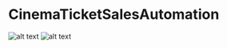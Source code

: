 # CinemaTicketSalesAutomation

![alt text](https://resimyukle.io/r/PO3QvCJNKg)
![alt text](https://resimyukle.io/r/SZn7xTI8fH)
